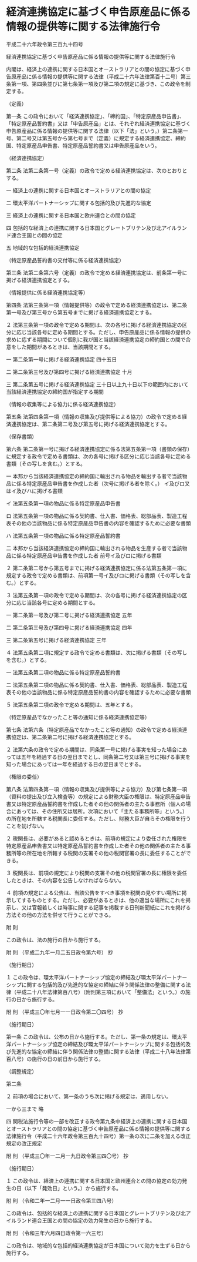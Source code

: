 # 経済連携協定に基づく申告原産品に係る情報の提供等に関する法律施行令

平成二十六年政令第三百九十四号

経済連携協定に基づく申告原産品に係る情報の提供等に関する法律施行令

内閣は、経済上の連携に関する日本国とオーストラリアとの間の協定に基づく申告原産品に係る情報の提供等に関する法律（平成二十六年法律第百十二号）第三条第一項、第四条並びに第七条第一項及び第二項の規定に基づき、この政令を制定する。

（定義）

第一条 この政令において「経済連携協定」、「締約国」、「特定原産品申告書」、「特定原産品誓約書」又は「申告原産品」とは、それぞれ経済連携協定に基づく申告原産品に係る情報の提供等に関する法律（以下「法」という。）第二条第一号、第二号又は第五号から第七号まで（定義）に規定する経済連携協定、締約国、特定原産品申告書、特定原産品誓約書又は申告原産品をいう。

（経済連携協定）

第二条 法第二条第一号（定義）の政令で定める経済連携協定は、次のとおりとする。

一 経済上の連携に関する日本国とオーストラリアとの間の協定

二 環太平洋パートナーシップに関する包括的及び先進的な協定

三 経済上の連携に関する日本国と欧州連合との間の協定

四 包括的な経済上の連携に関する日本国とグレートブリテン及び北アイルランド連合王国との間の協定

五 地域的な包括的経済連携協定

（特定原産品誓約書の交付等に係る経済連携協定）

第三条 法第二条第六号（定義）の政令で定める経済連携協定は、前条第一号に掲げる経済連携協定とする。

（情報提供に係る経済連携協定等）

第四条 法第三条第一項（情報提供等）の政令で定める経済連携協定は、第二条第一号及び第三号から第五号までに掲げる経済連携協定とする。

２ 法第三条第一項の政令で定める期間は、次の各号に掲げる経済連携協定の区分に応じ当該各号に定める期間とする。ただし、申告原産品に係る情報の提供の求めに応ずる期間について個別に我が国と当該経済連携協定の締約国との間で合意をした期間があるときは、当該期間とする。

一 第二条第一号に掲げる経済連携協定 四十五日

二 第二条第三号及び第四号に掲げる経済連携協定 十月

三 第二条第五号に掲げる経済連携協定 三十日以上九十日以下の範囲内において当該経済連携協定の締約国が指定する期間

（情報の収集等による協力に係る経済連携協定）

第五条 法第四条第一項（情報の収集及び提供等による協力）の政令で定める経済連携協定は、第二条第二号及び第五号に掲げる経済連携協定とする。

（保存書類）

第六条 第二条第一号に掲げる経済連携協定に係る法第五条第一項（書類の保存）に規定する政令で定める書類は、次の各号に掲げる区分に応じ当該各号に定める書類（その写しを含む。）とする。

一 本邦から当該経済連携協定の締約国に輸出される物品を輸出する者で当該物品に係る特定原産品申告書を作成した者（次号に掲げる者を除く。） イ及びロ又はイ及びハに掲げる書類

イ 法第五条第一項の物品に係る特定原産品申告書

ロ 法第五条第一項の物品に係る契約書、仕入書、価格表、総部品表、製造工程表その他の当該物品に係る特定原産品申告書の内容を確認するために必要な書類

ハ 法第五条第一項の物品に係る特定原産品誓約書

二 本邦から当該経済連携協定の締約国に輸出される物品を生産する者で当該物品に係る特定原産品申告書を作成した者 前号イ及びロに掲げる書類

２ 第二条第二号から第五号までに掲げる経済連携協定に係る法第五条第一項に規定する政令で定める書類は、前項第一号イ及びロに掲げる書類（その写しを含む。）とする。

３ 法第五条第一項の政令で定める期間は、次の各号に掲げる経済連携協定の区分に応じ当該各号に定める期間とする。

一 第二条第一号及び第二号に掲げる経済連携協定 五年

二 第二条第三号及び第四号に掲げる経済連携協定 四年

三 第二条第五号に掲げる経済連携協定 三年

４ 法第五条第二項に規定する政令で定める書類は、次に掲げる書類（その写しを含む。）とする。

一 法第五条第二項の物品に係る特定原産品誓約書

二 法第五条第二項の物品に係る契約書、仕入書、価格表、総部品表、製造工程表その他の当該物品に係る特定原産品誓約書の内容を確認するために必要な書類

５ 法第五条第二項の政令で定める期間は、五年とする。

（特定原産品でなかったこと等の通知に係る経済連携協定等）

第七条 法第六条（特定原産品でなかったこと等の通知）の政令で定める経済連携協定は、第二条第二号に掲げる経済連携協定とする。

２ 法第六条の政令で定める期間は、同条第一号に掲げる事実を知った場合にあっては五年を経過する日の翌日までとし、同条第二号又は第三号に掲げる事実を知った場合にあっては一年を経過する日の翌日までとする。

（権限の委任）

第八条 法第四条第一項（情報の収集及び提供等による協力）及び第七条第一項（資料の提出及び立入検査等）の規定による財務大臣の権限は、特定原産品申告書又は特定原産品誓約書を作成した者その他の関係者の主たる事務所（個人の場合にあっては、その住所又は居所。次項において「主たる事務所等」という。）の所在地を所轄する税関長に委任する。ただし、財務大臣が自らその権限を行うことを妨げない。

２ 税関長は、必要があると認めるときは、前項の規定により委任された権限を特定原産品申告書又は特定原産品誓約書を作成した者その他の関係者の主たる事務所等の所在地を所轄する税関の支署その他の税関官署の長に委任することができる。

３ 税関長は、前項の規定により税関の支署その他の税関官署の長に権限を委任したときは、その内容を公告しなければならない。

４ 前項の規定による公告は、当該公告をすべき事項を税関の見やすい場所に掲示してするものとする。ただし、必要があるときは、他の適当な場所にこれを掲示し、又は官報若しくは時事に関する記事を掲載する日刊新聞紙にこれを掲げる方法その他の方法を併せて行うことができる。

附 則

この政令は、法の施行の日から施行する。

附 則 （平成二九年一月二五日政令第六号） 抄

（施行期日）

１ この政令は、環太平洋パートナーシップ協定の締結及び環太平洋パートナーシップに関する包括的及び先進的な協定の締結に伴う関係法律の整備に関する法律（平成二十八年法律第百八号）（附則第三項において「整備法」という。）の施行の日から施行する。

附 則 （平成三〇年七月一一日政令第二〇四号） 抄

（施行期日）

第一条 この政令は、公布の日から施行する。ただし、第一条の規定は、環太平洋パートナーシップ協定の締結及び環太平洋パートナーシップに関する包括的及び先進的な協定の締結に伴う関係法律の整備に関する法律（平成二十八年法律第百八号）の施行の日の前日から施行する。

（調整規定）

第二条

２ 前項の場合において、第一条のうち次に掲げる規定は、適用しない。

一から三まで 略

四 関税法施行令等の一部を改正する政令第九条中経済上の連携に関する日本国とオーストラリアとの間の協定に基づく申告原産品に係る情報の提供等に関する法律施行令（平成二十六年政令第三百九十四号）第一条の次に二条を加える改正規定の改正規定

附 則 （平成三〇年一二月一九日政令第三四〇号） 抄

（施行期日）

１ この政令は、経済上の連携に関する日本国と欧州連合との間の協定の効力発生の日（以下「発効日」という。）から施行する。

附 則 （令和二年一二月一一日政令第三四八号）

この政令は、包括的な経済上の連携に関する日本国とグレートブリテン及び北アイルランド連合王国との間の協定の効力発生の日から施行する。

附 則 （令和三年六月四日政令第一六三号）

この政令は、地域的な包括的経済連携協定が日本国について効力を生ずる日から施行する。

